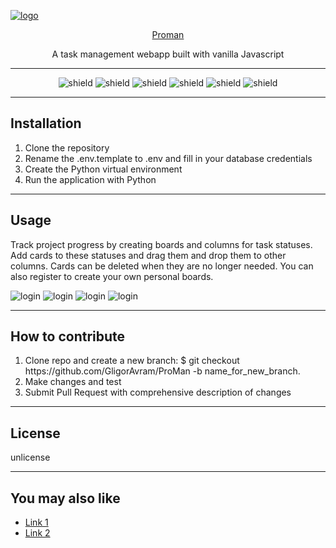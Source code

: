 [<img alt="logo" style="display:block; margin-left: auto; margin-right: auto" src="https://gligoravram.github.io/img/proman.png" />](https://proman-codecool-rng.herokuapp.com/)
<div style="text-align: center;">
<a  href="https://proman-codecool-rng.herokuapp.com/">Proman</a>

A task management webapp built with vanilla Javascript

<hr>

![shield](https://img.shields.io/badge/using-javascript-green)
![shield](https://img.shields.io/badge/using-python-green)
![shield](https://img.shields.io/badge/deployed-heroku-orange)
![shield](https://img.shields.io/github/issues/GligorAvram/ProMan)
![shield](https://img.shields.io/github/stars/GligorAvram/ProMan)
![shield](https://img.shields.io/github/license/GligorAvram/ProMan)


<hr>

</div>

## Installation

<ol>
    <li>Clone the repository</li>
    <li>Rename the .env.template to .env and fill in your database credentials</li>
    <li>Create the Python virtual environment</li>
    <li>Run the application with Python</li>
</ol>

<hr>

## Usage

Track project progress by creating boards and columns for task statuses. Add cards to these statuses and drag them and drop
them to other columns. Cards can be deleted when they are no longer needed.
You can also register to create your own personal boards.

![login](https://gligoravram.github.io/img/projectscreenshots/board-proman.png)
![login](https://gligoravram.github.io/img/projectscreenshots/login-proman.png)
![login](https://gligoravram.github.io/img/projectscreenshots/newboard-proman.jpg)
![login](https://gligoravram.github.io/img/projectscreenshots/register-proman.jpg)
<hr>

## How to contribute

<ol>
<li>Clone repo and create a new branch: $ git checkout https://github.com/GligorAvram/ProMan -b name_for_new_branch.</li>
<li>Make changes and test</li>
<li>Submit Pull Request with comprehensive description of changes</li>
</ol>

<hr>

## License
unlicense

<hr>

## You may also like

<ul>
    <li> <a href="#">Link 1</a> </li>
    <li> <a href="#">Link 2</a> </li>
</ul>
